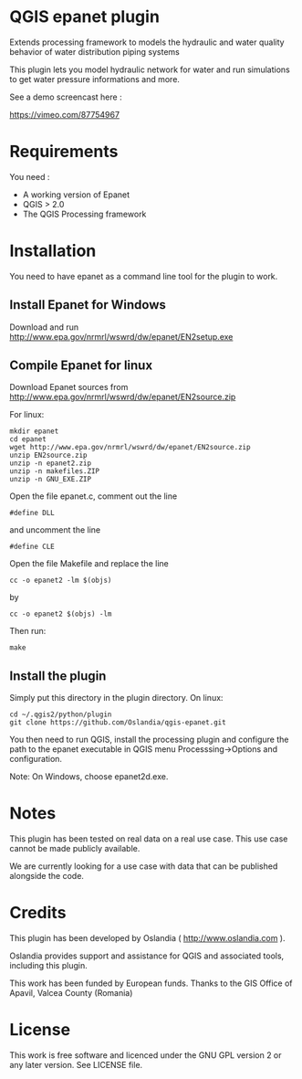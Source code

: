 QGIS epanet plugin
==================

Extends processing framework to models the hydraulic and water quality behavior of water distribution piping systems

This plugin lets you model hydraulic network for water and run simulations to get water pressure informations and more.

See a demo screencast here :

https://vimeo.com/87754967

Requirements
============

You need :
* A working version of Epanet
* QGIS > 2.0
* The QGIS Processing framework

Installation
============

You need to have epanet as a command line tool for the plugin to work.

Install Epanet for Windows
--------------------------

Download and run http://www.epa.gov/nrmrl/wswrd/dw/epanet/EN2setup.exe


Compile Epanet for linux
------------------------

Download Epanet sources from http://www.epa.gov/nrmrl/wswrd/dw/epanet/EN2source.zip

For linux:

    mkdir epanet
    cd epanet
    wget http://www.epa.gov/nrmrl/wswrd/dw/epanet/EN2source.zip
    unzip EN2source.zip
    unzip -n epanet2.zip 
    unzip -n makefiles.ZIP
    unzip -n GNU_EXE.ZIP

Open the file epanet.c, comment out the line

    #define DLL

and uncomment the line

    #define CLE

Open the file Makefile and replace the line

    cc -o epanet2 -lm $(objs)

by

    cc -o epanet2 $(objs) -lm 

Then run: 
 
    make

Install the plugin
------------------
 
Simply put this directory in the plugin directory. On linux:

    cd ~/.qgis2/python/plugin
    git clone https://github.com/Oslandia/qgis-epanet.git

You then need to run QGIS, install the processing plugin and configure the path to the epanet executable in QGIS menu Processsing->Options and configuration.

Note:
    On Windows, choose epanet2d.exe.


Notes
=====

This plugin has been tested on real data on a real use case. This use case cannot be made publicly available.

We are currently looking for a use case with data that can be published alongside the code.

Credits
=======

This plugin has been developed by Oslandia ( http://www.oslandia.com ).

Oslandia provides support and assistance for QGIS and associated tools, including this plugin.

This work has been funded by European funds.
Thanks to the GIS Office of Apavil, Valcea County (Romania)

License
=======

This work is free software and licenced under the GNU GPL version 2 or any later version.
See LICENSE file.


